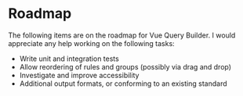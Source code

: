 # Roadmap

The following items are on the roadmap for Vue Query Builder. I would appreciate any help working on the following tasks:

- Write unit and integration tests
- Allow reordering of rules and groups (possibly via drag and drop)
- Investigate and improve accessibility
- Additional output formats, or conforming to an existing standard
